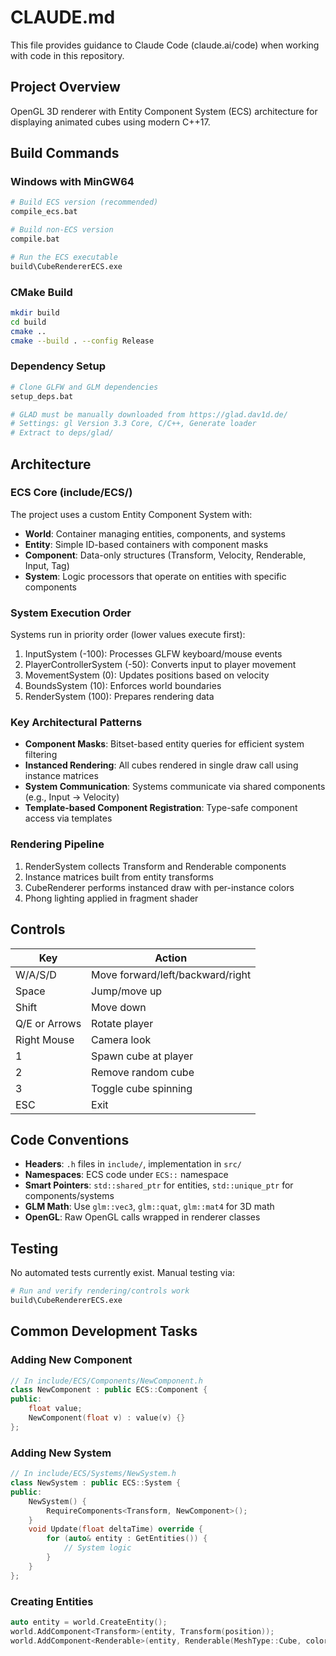 # CLAUDE.md

This file provides guidance to Claude Code (claude.ai/code) when working with code in this repository.

## Project Overview

OpenGL 3D renderer with Entity Component System (ECS) architecture for displaying animated cubes using modern C++17.

## Build Commands

### Windows with MinGW64
```bash
# Build ECS version (recommended)
compile_ecs.bat

# Build non-ECS version
compile.bat

# Run the ECS executable
build\CubeRendererECS.exe
```

### CMake Build
```bash
mkdir build
cd build
cmake ..
cmake --build . --config Release
```

### Dependency Setup
```bash
# Clone GLFW and GLM dependencies
setup_deps.bat

# GLAD must be manually downloaded from https://glad.dav1d.de/
# Settings: gl Version 3.3 Core, C/C++, Generate loader
# Extract to deps/glad/
```

## Architecture

### ECS Core (include/ECS/)
The project uses a custom Entity Component System with:
- **World**: Container managing entities, components, and systems
- **Entity**: Simple ID-based containers with component masks
- **Component**: Data-only structures (Transform, Velocity, Renderable, Input, Tag)
- **System**: Logic processors that operate on entities with specific components

### System Execution Order
Systems run in priority order (lower values execute first):
1. InputSystem (-100): Processes GLFW keyboard/mouse events
2. PlayerControllerSystem (-50): Converts input to player movement
3. MovementSystem (0): Updates positions based on velocity
4. BoundsSystem (10): Enforces world boundaries
5. RenderSystem (100): Prepares rendering data

### Key Architectural Patterns
- **Component Masks**: Bitset-based entity queries for efficient system filtering
- **Instanced Rendering**: All cubes rendered in single draw call using instance matrices
- **System Communication**: Systems communicate via shared components (e.g., Input → Velocity)
- **Template-based Component Registration**: Type-safe component access via templates

### Rendering Pipeline
1. RenderSystem collects Transform and Renderable components
2. Instance matrices built from entity transforms
3. CubeRenderer performs instanced draw with per-instance colors
4. Phong lighting applied in fragment shader

## Controls

| Key | Action |
|-----|--------|
| W/A/S/D | Move forward/left/backward/right |
| Space | Jump/move up |
| Shift | Move down |
| Q/E or Arrows | Rotate player |
| Right Mouse | Camera look |
| 1 | Spawn cube at player |
| 2 | Remove random cube |
| 3 | Toggle cube spinning |
| ESC | Exit |

## Code Conventions

- **Headers**: `.h` files in `include/`, implementation in `src/`
- **Namespaces**: ECS code under `ECS::` namespace
- **Smart Pointers**: `std::shared_ptr` for entities, `std::unique_ptr` for components/systems
- **GLM Math**: Use `glm::vec3`, `glm::quat`, `glm::mat4` for 3D math
- **OpenGL**: Raw OpenGL calls wrapped in renderer classes

## Testing

No automated tests currently exist. Manual testing via:
```bash
# Run and verify rendering/controls work
build\CubeRendererECS.exe
```

## Common Development Tasks

### Adding New Component
```cpp
// In include/ECS/Components/NewComponent.h
class NewComponent : public ECS::Component {
public:
    float value;
    NewComponent(float v) : value(v) {}
};
```

### Adding New System
```cpp
// In include/ECS/Systems/NewSystem.h
class NewSystem : public ECS::System {
public:
    NewSystem() {
        RequireComponents<Transform, NewComponent>();
    }
    void Update(float deltaTime) override {
        for (auto& entity : GetEntities()) {
            // System logic
        }
    }
};
```

### Creating Entities
```cpp
auto entity = world.CreateEntity();
world.AddComponent<Transform>(entity, Transform(position));
world.AddComponent<Renderable>(entity, Renderable(MeshType::Cube, color));
```
